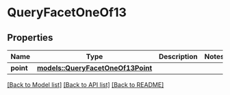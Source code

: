 # QueryFacetOneOf13

## Properties

Name | Type | Description | Notes
------------ | ------------- | ------------- | -------------
**point** | [**models::QueryFacetOneOf13Point**](QueryFacet_oneOf_13_Point.md) |  | 

[[Back to Model list]](../README.md#documentation-for-models) [[Back to API list]](../README.md#documentation-for-api-endpoints) [[Back to README]](../README.md)


